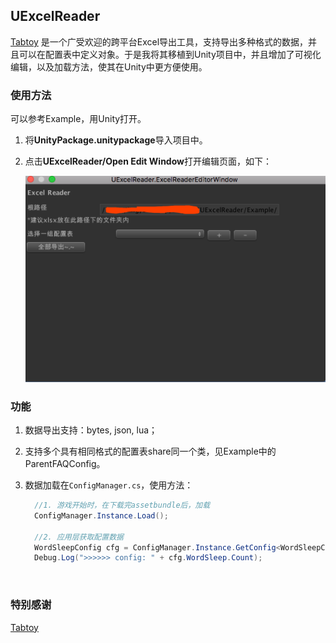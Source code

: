## UExcelReader

[Tabtoy](https://github.com/davyxu/tabtoy) 是一个广受欢迎的跨平台Excel导出工具，支持导出多种格式的数据，并且可以在配置表中定义对象。于是我将其移植到Unity项目中，并且增加了可视化编辑，以及加载方法，使其在Unity中更方便使用。

### 使用方法

可以参考Example，用Unity打开。

1. 将**UnityPackage.unitypackage**导入项目中。

2. 点击**UExcelReader/Open Edit Window**打开编辑页面，如下：

   ![](https://github.com/imagicbell/UExcelReader/blob/master/README/editor_window.png)



### 功能

1. 数据导出支持：bytes, json, lua；

2. 支持多个具有相同格式的配置表share同一个类，见Example中的ParentFAQConfig。

3. 数据加载在`ConfigManager.cs`，使用方法：

   ```c#
     //1. 游戏开始时，在下载完assetbundle后，加载
     ConfigManager.Instance.Load();

     //2. 应用层获取配置数据
     WordSleepConfig cfg = ConfigManager.Instance.GetConfig<WordSleepConfig>();
     Debug.Log(">>>>>> config: " + cfg.WordSleep.Count);
   ```

   ​

### 特别感谢

[Tabtoy](https://github.com/davyxu/tabtoy) 
